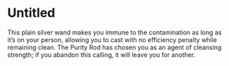 # Untitled

This plain silver wand makes you immune to the contamination as long as it’s on your person, allowing you to cast with no efficiency penalty while remaining clean. The Purity Rod has chosen you as an agent of cleansing strength; if you abandon this calling, it will leave you for another.